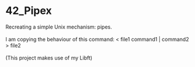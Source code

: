 # 42_Pipex
Recreating a simple Unix mechanism: pipes.<br>
<br>
I am copying the behaviour of this command: < file1 command1 | command2 > file2
<br>
<br>
(This project makes use of my Libft)
